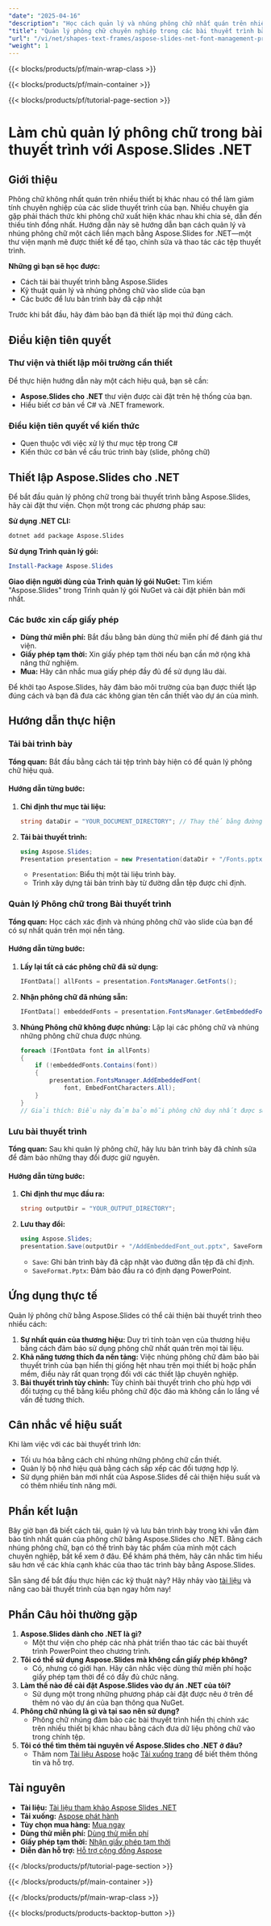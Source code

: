 ```yaml
---
"date": "2025-04-16"
"description": "Học cách quản lý và nhúng phông chữ nhất quán trên nhiều thiết bị bằng Aspose.Slides cho .NET. Đảm bảo bài thuyết trình của bạn duy trì tính toàn vẹn và tính chuyên nghiệp của thương hiệu."
"title": "Quản lý phông chữ chuyên nghiệp trong các bài thuyết trình bằng Aspose.Slides .NET"
"url": "/vi/net/shapes-text-frames/aspose-slides-net-font-management-presentation/"
"weight": 1
---
```


{{< blocks/products/pf/main-wrap-class >}}

{{< blocks/products/pf/main-container >}}

{{< blocks/products/pf/tutorial-page-section >}}
# Làm chủ quản lý phông chữ trong bài thuyết trình với Aspose.Slides .NET

## Giới thiệu

Phông chữ không nhất quán trên nhiều thiết bị khác nhau có thể làm giảm tính chuyên nghiệp của các slide thuyết trình của bạn. Nhiều chuyên gia gặp phải thách thức khi phông chữ xuất hiện khác nhau khi chia sẻ, dẫn đến thiếu tính đồng nhất. Hướng dẫn này sẽ hướng dẫn bạn cách quản lý và nhúng phông chữ một cách liền mạch bằng Aspose.Slides for .NET—một thư viện mạnh mẽ được thiết kế để tạo, chỉnh sửa và thao tác các tệp thuyết trình.

**Những gì bạn sẽ học được:**
- Cách tải bài thuyết trình bằng Aspose.Slides
- Kỹ thuật quản lý và nhúng phông chữ vào slide của bạn
- Các bước để lưu bản trình bày đã cập nhật

Trước khi bắt đầu, hãy đảm bảo bạn đã thiết lập mọi thứ đúng cách. 

## Điều kiện tiên quyết

### Thư viện và thiết lập môi trường cần thiết
Để thực hiện hướng dẫn này một cách hiệu quả, bạn sẽ cần:
- **Aspose.Slides cho .NET** thư viện được cài đặt trên hệ thống của bạn.
- Hiểu biết cơ bản về C# và .NET framework.

### Điều kiện tiên quyết về kiến thức
- Quen thuộc với việc xử lý thư mục tệp trong C#
- Kiến thức cơ bản về cấu trúc trình bày (slide, phông chữ)

## Thiết lập Aspose.Slides cho .NET
Để bắt đầu quản lý phông chữ trong bài thuyết trình bằng Aspose.Slides, hãy cài đặt thư viện. Chọn một trong các phương pháp sau:

**Sử dụng .NET CLI:**
```bash
dotnet add package Aspose.Slides
```

**Sử dụng Trình quản lý gói:**
```powershell
Install-Package Aspose.Slides
```

**Giao diện người dùng của Trình quản lý gói NuGet:**
Tìm kiếm "Aspose.Slides" trong Trình quản lý gói NuGet và cài đặt phiên bản mới nhất.

### Các bước xin cấp giấy phép
- **Dùng thử miễn phí:** Bắt đầu bằng bản dùng thử miễn phí để đánh giá thư viện.
- **Giấy phép tạm thời:** Xin giấy phép tạm thời nếu bạn cần mở rộng khả năng thử nghiệm.
- **Mua:** Hãy cân nhắc mua giấy phép đầy đủ để sử dụng lâu dài.

Để khởi tạo Aspose.Slides, hãy đảm bảo môi trường của bạn được thiết lập đúng cách và bạn đã đưa các không gian tên cần thiết vào dự án của mình. 

## Hướng dẫn thực hiện

### Tải bài trình bày

**Tổng quan:**
Bắt đầu bằng cách tải tệp trình bày hiện có để quản lý phông chữ hiệu quả.

#### Hướng dẫn từng bước:
1. **Chỉ định thư mục tài liệu:**
   ```csharp
   string dataDir = "YOUR_DOCUMENT_DIRECTORY"; // Thay thế bằng đường dẫn thư mục của bạn
   ```
2. **Tải bài thuyết trình:**
   ```csharp
   using Aspose.Slides;
   Presentation presentation = new Presentation(dataDir + "/Fonts.pptx");
   ```
   - `Presentation`: Biểu thị một tài liệu trình bày.
   - Trình xây dựng tải bản trình bày từ đường dẫn tệp được chỉ định.

### Quản lý Phông chữ trong Bài thuyết trình

**Tổng quan:**
Học cách xác định và nhúng phông chữ vào slide của bạn để có sự nhất quán trên mọi nền tảng.

#### Hướng dẫn từng bước:
1. **Lấy lại tất cả các phông chữ đã sử dụng:**
   ```csharp
   IFontData[] allFonts = presentation.FontsManager.GetFonts();
   ```
2. **Nhận phông chữ đã nhúng sẵn:**
   ```csharp
   IFontData[] embeddedFonts = presentation.FontsManager.GetEmbeddedFonts();
   ```
3. **Nhúng Phông chữ không được nhúng:**
   Lặp lại các phông chữ và nhúng những phông chữ chưa được nhúng.
   ```csharp
   foreach (IFontData font in allFonts)
   {
       if (!embeddedFonts.Contains(font))
       {
           presentation.FontsManager.AddEmbeddedFont(
               font, EmbedFontCharacters.All);
       }
   }
   // Giải thích: Điều này đảm bảo mỗi phông chữ duy nhất được sử dụng đều có sẵn trên mọi thiết bị.
   ```

### Lưu bài thuyết trình

**Tổng quan:**
Sau khi quản lý phông chữ, hãy lưu bản trình bày đã chỉnh sửa để đảm bảo những thay đổi được giữ nguyên.

#### Hướng dẫn từng bước:
1. **Chỉ định thư mục đầu ra:**
   ```csharp
   string outputDir = "YOUR_OUTPUT_DIRECTORY";
   ```
2. **Lưu thay đổi:**
   ```csharp
   using Aspose.Slides;
   presentation.Save(outputDir + "/AddEmbeddedFont_out.pptx", SaveFormat.Pptx);
   ```
   - `Save`: Ghi bản trình bày đã cập nhật vào đường dẫn tệp đã chỉ định.
   - `SaveFormat.Pptx`: Đảm bảo đầu ra có định dạng PowerPoint.

## Ứng dụng thực tế

Quản lý phông chữ bằng Aspose.Slides có thể cải thiện bài thuyết trình theo nhiều cách:

1. **Sự nhất quán của thương hiệu:** Duy trì tính toàn vẹn của thương hiệu bằng cách đảm bảo sử dụng phông chữ nhất quán trên mọi tài liệu.
2. **Khả năng tương thích đa nền tảng:** Việc nhúng phông chữ đảm bảo bài thuyết trình của bạn hiển thị giống hệt nhau trên mọi thiết bị hoặc phần mềm, điều này rất quan trọng đối với các thiết lập chuyên nghiệp.
3. **Bài thuyết trình tùy chỉnh:** Tùy chỉnh bài thuyết trình cho phù hợp với đối tượng cụ thể bằng kiểu phông chữ độc đáo mà không cần lo lắng về vấn đề tương thích.

## Cân nhắc về hiệu suất

Khi làm việc với các bài thuyết trình lớn:
- Tối ưu hóa bằng cách chỉ nhúng những phông chữ cần thiết.
- Quản lý bộ nhớ hiệu quả bằng cách sắp xếp các đối tượng hợp lý.
- Sử dụng phiên bản mới nhất của Aspose.Slides để cải thiện hiệu suất và có thêm nhiều tính năng mới.

## Phần kết luận

Bây giờ bạn đã biết cách tải, quản lý và lưu bản trình bày trong khi vẫn đảm bảo tính nhất quán của phông chữ bằng Aspose.Slides cho .NET. Bằng cách nhúng phông chữ, bạn có thể trình bày tác phẩm của mình một cách chuyên nghiệp, bất kể xem ở đâu. Để khám phá thêm, hãy cân nhắc tìm hiểu sâu hơn về các khía cạnh khác của thao tác trình bày bằng Aspose.Slides.

Sẵn sàng để bắt đầu thực hiện các kỹ thuật này? Hãy nhảy vào [tài liệu](https://reference.aspose.com/slides/net/) và nâng cao bài thuyết trình của bạn ngay hôm nay!

## Phần Câu hỏi thường gặp

1. **Aspose.Slides dành cho .NET là gì?**
   - Một thư viện cho phép các nhà phát triển thao tác các bài thuyết trình PowerPoint theo chương trình.
2. **Tôi có thể sử dụng Aspose.Slides mà không cần giấy phép không?**
   - Có, nhưng có giới hạn. Hãy cân nhắc việc dùng thử miễn phí hoặc giấy phép tạm thời để có đầy đủ chức năng.
3. **Làm thế nào để cài đặt Aspose.Slides vào dự án .NET của tôi?**
   - Sử dụng một trong những phương pháp cài đặt được nêu ở trên để thêm nó vào dự án của bạn thông qua NuGet.
4. **Phông chữ nhúng là gì và tại sao nên sử dụng?**
   - Phông chữ nhúng đảm bảo các bài thuyết trình hiển thị chính xác trên nhiều thiết bị khác nhau bằng cách đưa dữ liệu phông chữ vào trong chính tệp.
5. **Tôi có thể tìm thêm tài nguyên về Aspose.Slides cho .NET ở đâu?**
   - Thăm nom [Tài liệu Aspose](https://reference.aspose.com/slides/net/) hoặc [Tải xuống trang](https://releases.aspose.com/slides/net/) để biết thêm thông tin và hỗ trợ.

## Tài nguyên
- **Tài liệu:** [Tài liệu tham khảo Aspose Slides .NET](https://reference.aspose.com/slides/net/)
- **Tải xuống:** [Aspose phát hành](https://releases.aspose.com/slides/net/)
- **Tùy chọn mua hàng:** [Mua ngay](https://purchase.aspose.com/buy)
- **Dùng thử miễn phí:** [Dùng thử miễn phí](https://releases.aspose.com/slides/net/)
- **Giấy phép tạm thời:** [Nhận giấy phép tạm thời](https://purchase.aspose.com/temporary-license/)
- **Diễn đàn hỗ trợ:** [Hỗ trợ cộng đồng Aspose](https://forum.aspose.com/c/slides/11)

{{< /blocks/products/pf/tutorial-page-section >}}

{{< /blocks/products/pf/main-container >}}

{{< /blocks/products/pf/main-wrap-class >}}

{{< blocks/products/products-backtop-button >}}